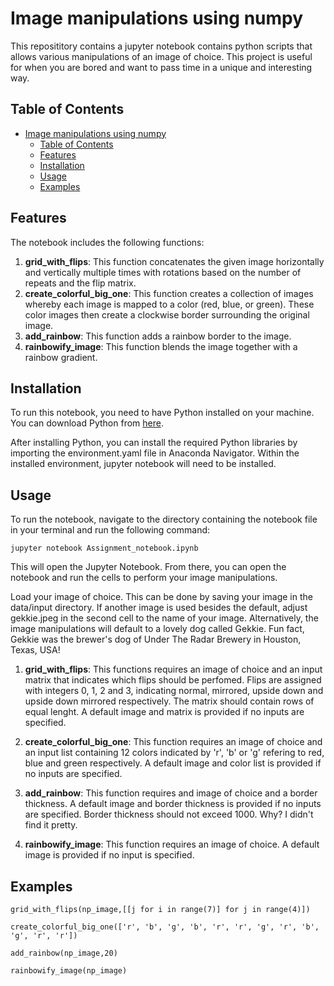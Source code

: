 # Image manipulations using numpy

This reposititory contains a jupyter notebook contains python scripts that allows various manipulations of an image of choice. 
This project is useful for when you are bored and want to pass time in a unique and interesting way.

## Table of Contents

- [Image manipulations using numpy](#image-manipulations-using-numpy)
  - [Table of Contents](#table-of-contents)
  - [Features ](#features-)
  - [Installation ](#installation-)
  - [Usage ](#usage-)
  - [Examples ](#examples-)


## Features <a name="features"></a>

The notebook includes the following functions:

1. **grid_with_flips**: This function concatenates the given image horizontally and vertically multiple times with rotations based on the number of repeats and the flip matrix.
2. **create_colorful_big_one**: This function creates a collection of images whereby each image is mapped to a color (red, blue, or green). These color images then create a clockwise border surrounding the original image.
3. **add_rainbow**: This function adds a rainbow border to the image.
4. **rainbowify_image**: This function blends the image together with a rainbow gradient.

## Installation <a name="installation"></a>

To run this notebook, you need to have Python installed on your machine. You can download Python from [here](https://www.python.org/downloads/).

After installing Python, you can install the required Python libraries by importing the environment.yaml file in Anaconda Navigator. Within the installed environment, jupyter notebook will need to be installed.


## Usage <a name="Usage"></a>

To run the notebook, navigate to the directory containing the notebook file in your terminal and run the following command:

```jupyter notebook Assignment_notebook.ipynb```

This will open the Jupyter Notebook. From there, you can open the notebook and run the cells to perform your image manipulations.

Load your image of choice. This can be done by saving your image in the data/input directory. If another image is used besides the default, adjust gekkie.jpeg in the second cell to the name of your image. Alternatively, the image manipulations will default to a lovely dog called Gekkie. Fun fact, Gekkie was the brewer's dog of Under The Radar Brewery in Houston, Texas, USA!

1. **grid_with_flips**: This functions requires an image of choice and an input matrix that indicates which flips should be perfomed. Flips are assigned with integers 0, 1, 2 and 3, indicating normal, mirrored, upside down and upside down mirrored respectively. The matrix should contain rows of equal lenght. A default image and matrix is provided if no inputs are specified.

2. **create_colorful_big_one**: This function requires an image of choice and an input list containing 12 colors indicated by 'r', 'b' or 'g' refering to red, blue and green respectively. A default image and color list is provided if no inputs are specified.

3. **add_rainbow**: This function requires and image of choice and a border thickness. A default image and border thickness is provided if no inputs are specified. Border thickness should not exceed 1000. Why? I didn't find it pretty.

4. **rainbowify_image**: This function requires an image of choice. A default image is provided if no input is specified.

## Examples <a name="examples"></a>

```grid_with_flips(np_image,[[j for i in range(7)] for j in range(4)])```

```create_colorful_big_one(['r', 'b', 'g', 'b', 'r', 'r', 'g', 'r', 'b', 'g', 'r', 'r'])```

```add_rainbow(np_image,20)```

```rainbowify_image(np_image)```